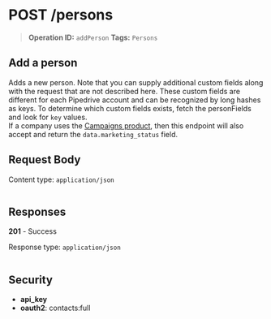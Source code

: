# POST /persons

> **Operation ID:** `addPerson`
> **Tags:** `Persons`

## Add a person

Adds a new person. Note that you can supply additional custom fields along with the request that are not described here. These custom fields are different for each Pipedrive account and can be recognized by long hashes as keys. To determine which custom fields exists, fetch the personFields and look for `key` values.<br>If a company uses the [Campaigns product](https://pipedrive.readme.io/docs/campaigns-in-pipedrive-api), then this endpoint will also accept and return the `data.marketing_status` field.

## Request Body

Content type: `application/json`

```

```

## Responses

**201** - Success

Response type: `application/json`

```

```


## Security

- **api_key**
- **oauth2**: contacts:full
